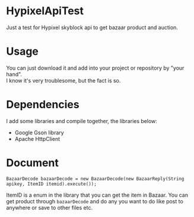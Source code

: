 # HypixelApiTest
Just a test for Hypixel skyblock api to get bazaar product and auction.

# Usage
You can just download it and add into your project or repository by "your hand".  
I know it's very troublesome, but the fact is so.

# Dependencies
I add some libraries and compile together, the libraries below:
 * Google Gson library
 * Apache HttpClient

# Document
    BazaarDecode bazaarDecode = new BazaarDecode(new BazaarReply(String apikey, ItemID itemid).execute());
ItemID is a enum in the library that you can get the item in Bazaar.
You can get product through <code>bazaarDecode</code> and do any you want to do like post to anywhere or save to other files etc.
